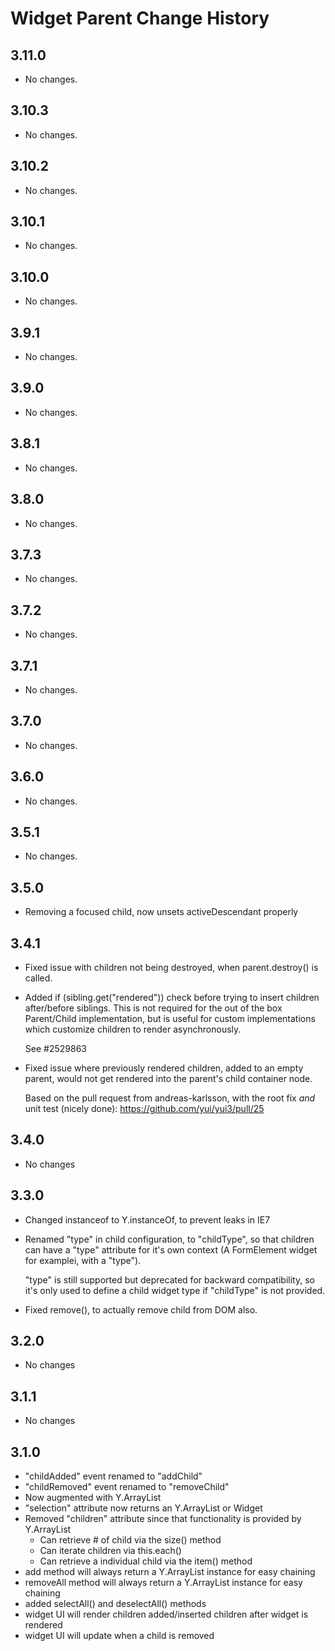 Widget Parent Change History
============================

3.11.0
------

* No changes.

3.10.3
------

* No changes.

3.10.2
------

* No changes.

3.10.1
------

* No changes.

3.10.0
------

* No changes.

3.9.1
-----

* No changes.

3.9.0
-----

* No changes.

3.8.1
-----

* No changes.

3.8.0
-----

  * No changes.
  
3.7.3
-----

  * No changes.

3.7.2
-----

  * No changes.

3.7.1
-----

  * No changes.

3.7.0
-----

  * No changes.

3.6.0
-----

  * No changes.

3.5.1
-----

  * No changes.

3.5.0
-----

  * Removing a focused child, now unsets activeDescendant properly

3.4.1
-----

  * Fixed issue with children not being destroyed, when
    parent.destroy() is called.

  * Added if (sibling.get("rendered")) check before trying to insert
    children after/before siblings. This is not required for the out of
    the box Parent/Child implementation, but is useful for custom
    implementations which customize children to render asynchronously.

    See #2529863

  * Fixed issue where previously rendered children, added to an empty parent,
    would not get rendered into the parent's child container node.

    Based on the pull request from andreas-karlsson, with the root fix *and* unit
    test (nicely done): https://github.com/yui/yui3/pull/25

3.4.0
-----

  * No changes

3.3.0
-----

  * Changed instanceof to Y.instanceOf, to prevent leaks in IE7
  * Renamed "type" in child configuration, to "childType", so that
    children can have a "type" attribute for it's own context
    (A FormElement widget for examplei, with a "type").

    "type" is still supported but deprecated for backward compatibility,
    so it's only used to define a child widget type if "childType" is not
    provided.
  * Fixed remove(), to actually remove child from DOM also.

3.2.0
-----

  * No changes

3.1.1
-----

  * No changes

3.1.0
-----

  *   "childAdded" event renamed to "addChild"
  *   "childRemoved" event renamed to "removeChild"
  *   Now augmented with Y.ArrayList
  *   "selection" attribute now returns an Y.ArrayList or Widget
  *   Removed "children" attribute since that functionality is provided
      by Y.ArrayList
	  -  Can retrieve # of child via the size() method
	  -  Can iterate children via this.each()
	  -  Can retrieve a individual child via the item() method
  * add method will always return a Y.ArrayList instance for easy chaining
  * removeAll method will always return a Y.ArrayList instance for easy chaining
  * added selectAll() and deselectAll() methods
  * widget UI will render children added/inserted children after widget is rendered
  * widget UI will update when a child is removed

